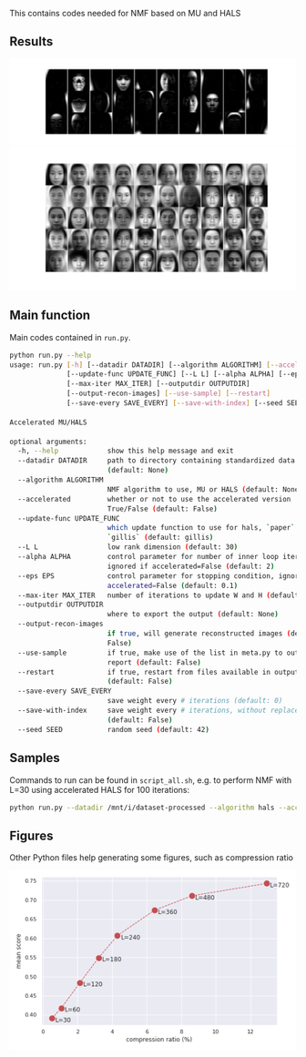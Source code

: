 This contains codes needed for NMF based on MU and HALS

## Results

![Facial components from HALS, L=30](HALS_Accel_L30/NMF_components.png)
![Reconstructed faces from HALS, L=30](HALS_Accel_L30/Sample_reconstruction.png)


## Main function
Main codes contained in ```run.py```. 
```bash
python run.py --help
usage: run.py [-h] [--datadir DATADIR] [--algorithm ALGORITHM] [--accelerated]
              [--update-func UPDATE_FUNC] [--L L] [--alpha ALPHA] [--eps EPS]
              [--max-iter MAX_ITER] [--outputdir OUTPUTDIR]
              [--output-recon-images] [--use-sample] [--restart]
              [--save-every SAVE_EVERY] [--save-with-index] [--seed SEED]

Accelerated MU/HALS

optional arguments:
  -h, --help            show this help message and exit
  --datadir DATADIR     path to directory containing standardized data
                        (default: None)
  --algorithm ALGORITHM
                        NMF algorithm to use, MU or HALS (default: None)
  --accelerated         whether or not to use the accelerated version
                        True/False (default: False)
  --update-func UPDATE_FUNC
                        which update function to use for hals, `paper` or
                        `gillis` (default: gillis)
  --L L                 low rank dimension (default: 30)
  --alpha ALPHA         control parameter for number of inner loop iterations,
                        ignored if accelerated=False (default: 2)
  --eps EPS             control parameter for stopping condition, ignored if
                        accelerated=False (default: 0.1)
  --max-iter MAX_ITER   number of iterations to update W and H (default: 2)
  --outputdir OUTPUTDIR
                        where to export the output (default: None)
  --output-recon-images
                        if true, will generate reconstructed images (default:
                        False)
  --use-sample          if true, make use of the list in meta.py to output
                        report (default: False)
  --restart             if true, restart from files available in outputdir
                        (default: False)
  --save-every SAVE_EVERY
                        save weight every # iterations (default: 0)
  --save-with-index     save weight every # iterations, without replacement
                        (default: False)
  --seed SEED           random seed (default: 42)
```

## Samples
Commands to run can be found in ```script_all.sh```, e.g. to perform NMF with L=30 using accelerated HALS for 100 iterations:
```bash
python run.py --datadir /mnt/i/dataset-processed --algorithm hals --accelerated --update-func gillis --L 60 --alpha 0.5 --eps 0.1 --max-iter 100 --outputdir ./HALS_Accel_L60 --use-sample
```

## Figures
Other Python files help generating some figures, such as compression ratio

![Compression ratio](embedding_compress_ratio_versus_score.png)
